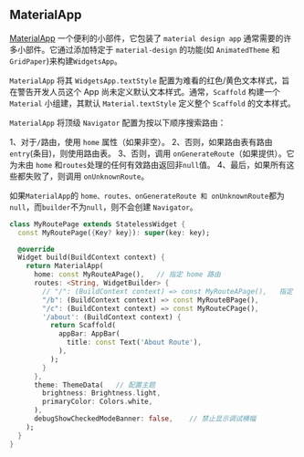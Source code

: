 ## MaterialApp

[MaterialApp](https://api.flutter-io.cn/flutter/material/MaterialApp-class.html)  一个便利的小部件，它包装了 `material design app` 通常需要的许多小部件。它通过添加特定于 `material-design` 的功能(如 `AnimatedTheme` 和 `GridPaper`)来构建`WidgetsApp`。

`MaterialApp` 将其 `WidgetsApp.textStyle` 配置为难看的红色/黄色文本样式，旨在警告开发人员这个 App 尚未定义默认文本样式。通常，`Scaffold` 构建一个 `Material` 小组建，其默认 `Material.textStyle` 定义整个 `Scaffold` 的文本样式。

`MaterialApp` 将顶级 `Navigator` 配置为按以下顺序搜索路由：

1、对于`/`路由，使用 `home` 属性（如果非空）。
2、否则，如果路由表有路由 `entry`(条目)，则使用路由表。
3、否则，调用 `onGenerateRoute`（如果提供）。它为未由 `home` 和`routes`处理的任何有效路由返回非`null`值。
4、最后，如果所有这些都失败了，则调用 `onUnknownRoute`。

如果`MaterialApp`的 `home、routes、onGenerateRoute 和 onUnknownRoute`都为 `null`，而`builder`不为`null`，则不会创建 `Navigator`。


```dart
class MyRoutePage extends StatelessWidget {
  const MyRoutePage({Key? key}): super(key: key);

  @override
  Widget build(BuildContext context) {
    return MaterialApp(
      home: const MyRouteAPage(),   // 指定 home 路由
      routes: <String, WidgetBuilder> {
        // "/": (BuildContext context) => const MyRouteAPage(),   指定 home 路由
        "/b": (BuildContext context) => const MyRouteBPage(),
        "/c": (BuildContext context) => const MyRouteCPage(),
        '/about': (BuildContext context) {
          return Scaffold(
            appBar: AppBar(
              title: const Text('About Route'),
            ),
          );
        }
      },
      theme: ThemeData(   // 配置主题
        brightness: Brightness.light,
        primaryColor: Colors.white,
      ),
      debugShowCheckedModeBanner: false,    // 禁止显示调试横幅
    );
  }
}
```